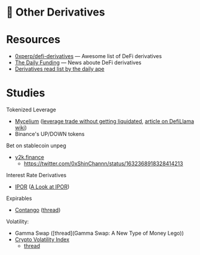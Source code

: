 # 💎 Other Derivatives

# Resources
- [0xperp/defi-derivatives](https://github.com/0xperp/defi-derivatives) — Awesome list of DeFi derivatives
- [The Daily Funding](https://t.me/TheDailyFunding) — News aboute DeFi derivatives
- [Derivatives read list by the daily ape](https://thedailyape.notion.site/Derivatives-44f77f6586e84020aa7883b1c93960f0)

# Studies
Tokenized Leverage
- [Mycelium](https://mycelium.xyz/) ([leverage trade without getting liquidated](https://twitter.com/riley_gmi/status/1534976626206707712), [article on DefiLlama wiki](https://wiki.defillama.com/wiki/Mycelium))
- Binance's UP/DOWN tokens

Bet on stablecoin unpeg
- [y2k.finance](https://www.y2k.finance/)
	- https://twitter.com/0xShinChannn/status/1632368918328414213

Interest Rate Derivatives
- [IPOR](https://www.ipor.io/) ([A Look at IPOR](https://medium.com/deus-ex-dao/a-look-at-ipor-60fb6f60ce59))

Expirables
- [Contango](https://contango.xyz/) ([thread](https://twitter.com/TheBigSkuu/status/1604424680894365696))

Volatility:
- Gamma Swap ([thread](Gamma Swap: A New Type of Money Lego))
- [Crypto Volatility Index](https://cvi.finance/)
	- [thread](https://twitter.com/Slappjakke/status/1607320888105644042)